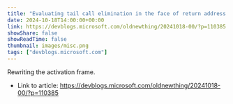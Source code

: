 ```yaml
---
title: "Evaluating tail call elimination in the face of return address protection, part 2"
date: 2024-10-18T14:00:00+00:00
link: https://devblogs.microsoft.com/oldnewthing/20241018-00/?p=110385
showShare: false
showReadTime: false
thumbnail: images/misc.png
tags: ["devblogs.microsoft.com"]
---
```

Rewriting the activation frame.

- Link to article: https://devblogs.microsoft.com/oldnewthing/20241018-00/?p=110385